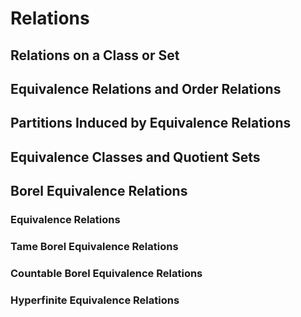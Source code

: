 # Relations

## Relations on a Class or Set

## Equivalence Relations and Order Relations

## Partitions Induced by Equivalence Relations

## Equivalence Classes and Quotient Sets

## Borel Equivalence Relations

### Equivalence Relations

### Tame Borel Equivalence Relations

### Countable Borel Equivalence Relations

### Hyperfinite Equivalence Relations